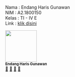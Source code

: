 Nama : Endang Haris Gunawan <br>
NIM : A2.1800150 <br>
Kelas : TI - IV E <br>
Link : <a href="https://a21800155.000webhostapp.com" target="_blank">klik disini</a>

<tr>
     <!-- Baris 2 Max 7 Akun -->
     <td align="center"><a href="#"><img src="https://avatars1.githubusercontent.com/u/62083185?s=460&u=0e4124ad96780beb739df19666296b8dc82828e9&v=4" width="100px;" alt=""/><br /><sub><b>Endang Haris Gunawan</b></sub></a><br /><a href="#" title="https://github.com/EndangHarisGunawan/PABWEB-E">🔗</a> <a href="#" title="Documentation">📖</a> <a href="#" title="Profile">👀</a> <a href="#" title="Talks">📢</a></td>
  </tr>